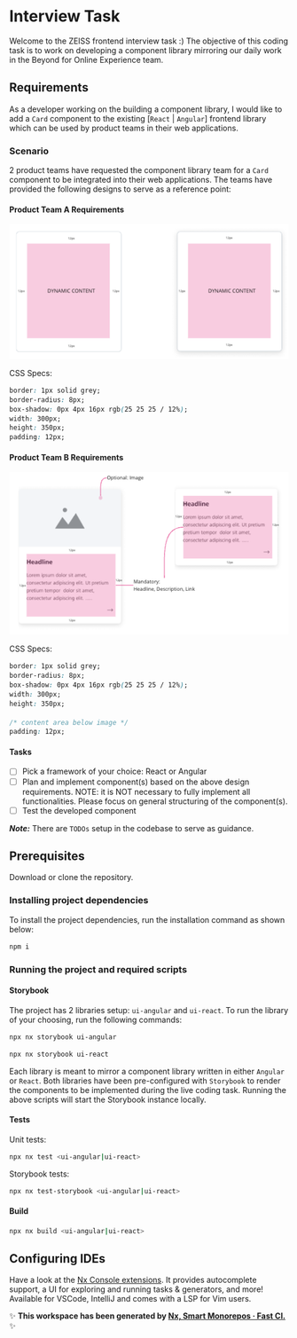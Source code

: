 # Interview Task

Welcome to the ZEISS frontend interview task :)
The objective of this coding task is to work on developing a component library mirroring our daily work
in the Beyond for Online Experience team.

## Requirements

As a developer working on the building a component library, I would like to add a `Card` component to the existing
[`React` | `Angular`] frontend library which can be used by product teams in their web applications.

### Scenario
2 product teams have requested the component library team for a `Card` component to be integrated into
their web applications. The teams have provided the following designs to serve as a reference point:

#### Product Team A Requirements

![requirement-1.png](./docs/requirement-1.png)

CSS Specs:

```css
border: 1px solid grey;
border-radius: 8px;
box-shadow: 0px 4px 16px rgb(25 25 25 / 12%);
width: 300px;
height: 350px;
padding: 12px;
```

#### Product Team B Requirements

![requirement-2.png](./docs/requirement-2.png)

CSS Specs:

```css
border: 1px solid grey;
border-radius: 8px;
box-shadow: 0px 4px 16px rgb(25 25 25 / 12%);
width: 300px;
height: 350px;

/* content area below image */
padding: 12px;
```

#### Tasks

- [ ] Pick a framework of your choice: React or Angular
- [ ] Plan and implement component(s) based on the above design requirements. NOTE: it is NOT necessary to fully implement all functionalities. Please focus on general structuring of the component(s).
- [ ] Test the developed component

***Note:*** There are `TODOs` setup in the codebase to serve as guidance.

## Prerequisites

Download or clone the repository.

### Installing project dependencies 

To install the project dependencies, run the installation command as shown below:

```sh
npm i
```

### Running the project and required scripts

#### Storybook

The project has 2 libraries setup: `ui-angular` and `ui-react`. To run the library of your choosing, run the
following commands:

```sh
npx nx storybook ui-angular 
```

```sh
npx nx storybook ui-react
```

Each library is meant to mirror a component library written in either `Angular` or `React`.
Both libraries have been pre-configured with `Storybook` to render the components to be implemented during
the live coding task. Running the above scripts will start the Storybook instance locally.

#### Tests

Unit tests:

```sh
npx nx test <ui-angular|ui-react>
```

Storybook tests:

```sh
npx nx test-storybook <ui-angular|ui-react>
```

#### Build

```sh
npx nx build <ui-angular|ui-react>
```

## Configuring IDEs

Have a look at the [Nx Console extensions](https://nx.dev/nx-console). It provides autocomplete support, a UI for exploring and running tasks & generators, and more! Available for VSCode, IntelliJ and comes with a LSP for Vim users.

✨ **This workspace has been generated by [Nx, Smart Monorepos · Fast CI.](https://nx.dev)** ✨
